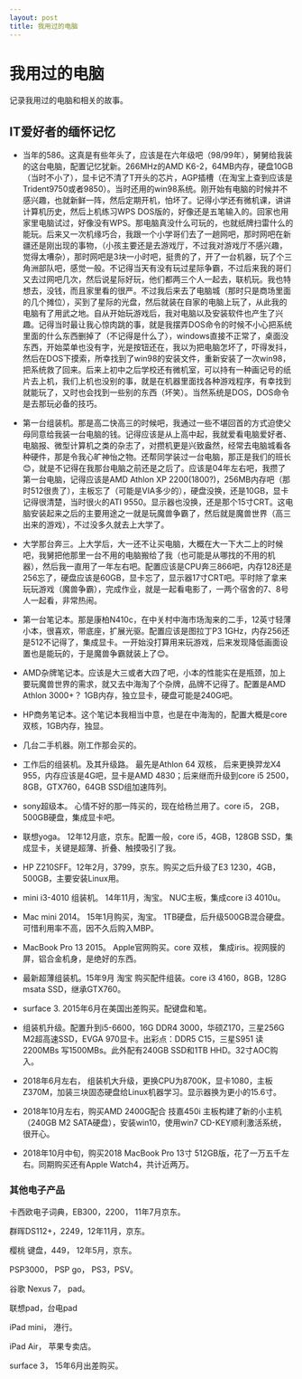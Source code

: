 ```yaml
---
layout: post
title: 我用过的电脑
---
```

# 我用过的电脑
记录我用过的电脑和相关的故事。

## IT爱好者的缅怀记忆

  * 当年的586。这真是有些年头了，应该是在六年级吧（98/99年），舅舅给我装的这台电脑，配置记忆犹新。266MHz的AMD K6-2，64MB内存，硬盘10GB（当时不小了），显卡记不清了T开头的芯片，AGP插槽（在淘宝上查到应该是Trident9750或者9850）。当时还用的win98系统。刚开始有电脑的时候并不感兴趣，也就新鲜一阵，然后定期开机，怕坏了。记得小学还有微机课，讲讲计算机历史，然后上机练习WPS DOS版的，好像还是五笔输入的。回家也用家里电脑试过，好像没有WPS。那电脑真没什么可玩的，也就纸牌扫雷什么的能玩。后来又一次机缘巧合，我跟一个小学哥们去了一趟网吧，那时网吧在新疆还是刚出现的事物，（小孩主要还是去游戏厅，不过我对游戏厅不感兴趣，觉得太嘈杂），那时网吧是3块一小时吧，挺贵的了，开了一台机器，玩了个三角洲部队吧，感觉一般。不记得当天有没有玩过星际争霸，不过后来我的哥们又去过网吧几次，然后说星际好玩，他们都两三个人一起去，联机玩。我也特想去，没钱，而且家里看的很严。不过我后来去了电脑城（那时只是商场里面的几个摊位），买到了星际的光盘，然后就装在自家的电脑上玩了，从此我的电脑有了用武之地。自从开始玩游戏后，我对电脑以及安装软件也产生了兴趣。记得当时最让我心惊肉跳的事，就是我摆弄DOS命令的时候不小心把系统里面的什么东西删掉了（不记得是什么了），windows直接不正常了，桌面没东西，开始菜单也没有字，光是按钮还在，我以为把电脑怎坏了，吓得发抖，然后在DOS下摸索，所幸找到了win98的安装文件，重新安装了一次win98，把系统救了回来。后来上初中之后学校还有微机室，可以持有一种画记号的纸片去上机，我们上机也没别的事，就是在机器里面找各种游戏程序，有幸找到就能玩了，又时也会找到一些别的东西（坏笑）。当然系统是DOS，DOS命令是去那玩必备的技巧。

  * 第一台组装机。那是高二快高三的时候吧，我通过一些不堪回首的方式迫使父母同意给我装一台电脑的钱。记得应该是从上高中起，我就爱看电脑爱好者、电脑报、微型计算机之类的杂志了，对攒机更是兴致盎然，经常去电脑城看各种硬件，那是令我心旷神怡之物。还帮同学装过一台电脑，那正是我们的班长😊，就是不记得在我那台电脑之前还是之后了。应该是04年左右吧，我攒了第一台电脑，记得应该是AMD Athlon XP 2200(1800?)，256MB内存吧（那时512很贵了），主板忘了（可能是VIA多少的），硬盘没换，还是10GB，显卡记得很清楚，当时很火的ATI 9550。显示器也没换，还是那个15寸CRT。这电脑安装起来之后的主要用途之一就是玩魔兽争霸了，然后就是魔兽世界（高三出来的游戏），不过没多久就去上大学了。

  * 大学那台奔三。上大学后，大一还不让买电脑，大概在大一下大二上的时候吧，我舅把他那里一台不用的电脑搬给了我（也可能是从哪找的不用的机器），然后我一直用了一年左右吧。配置应该是CPU奔三866吧，内存128还是256忘了，硬盘应该是60GB，显卡忘了，显示器17寸CRT吧。平时除了拿来玩玩游戏（魔兽争霸），完成作业，就是一起看电影了，一两个宿舍的7、8号人一起看，非常热闹。

  * 第一台笔记本。那是康柏N410c，在中关村中海市场淘来的二手，12英寸轻薄小本，很喜欢，带底座，扩展光驱。配置应该是图拉丁P3 1GHz，内存256还是512不记得了，集成显卡。一开始没打算用来玩游戏，后来发现降低画面设置也是能玩的，于是魔兽争霸就装上了😊。

  * AMD杂牌笔记本。应该是大三或者大四了吧，小本的性能实在是瓶颈，加上要玩魔兽世界的需求，就又去中海淘了个杂牌，品牌不记得了。配置是AMD Athlon 3000+？ 1GB内存，独立显卡，硬盘可能是240G吧。

  * HP商务笔记本。这个笔记本我相当中意，也是在中海淘的，配置大概是core 双核，1GB内存，独显。

  * 几台二手机器。刚工作那会买的。

  * 工作后的组装机。及其升级路。 最先是Athlon 64 双核， 后来更换羿龙X4 955，内存应该是4G吧，显卡是AMD 4830；后来继而升级到core i5 2500，8GB，GTX760，64GB SSD组加速阵列。

  * sony超级本。 心情不好的那一阵买的，现在给杨兰用了。core i5， 2GB， 500GB硬盘，集成显卡吧。

  * 联想yoga。 12年12月底，京东。配置一般，core i5，4GB，128GB SSD，集成显卡，关键是超薄、折叠、触摸吸引了我。

  * HP Z210SFF。12年2月，3799，京东。购买之后升级了E3 1230，4GB，500GB，主要安装Linux用。

  * mini i3-4010 组装机。 14年11月，淘宝。 NUC主板，集成core i3 4010u。

  * Mac mini 2014。 15年1月购买，淘宝。 1TB硬盘，后升级500GB混合硬盘。可惜利用率不高，因不久后购入MBP。

  * MacBook Pro 13 2015。 Apple官网购买。core 双核， 集成iris。视网膜的屏，铝合金机身，是绝好的东西。

  * 最新超薄组装机。15年9月 淘宝 购买配件组装。core i3 4160，8GB，128G msata SSD，继承GTX760。

  * surface 3. 2015年6月在美国出差购买。配键盘和笔。

  * 组装机升级。配置升到i5-6600，16G DDR4 3000，华硕Z170，三星256G M2超高速SSD，EVGA 970显卡。出彩点：DDR5 C15，三星S951 读2200MBs 写1500MBs。此外配有240GB SSD和1TB HHD。32寸AOC购入。

  * 2018年6月左右， 组装机大升级，更换CPU为8700K，显卡1080，主板Z370M，加装三块固态硬盘给Linux机器学习。显示器换为更小的15.6寸。

  * 2018年10月左右，购买AMD 2400G配合 技嘉450i 主板构建了新的小主机（240GB M2 SATA硬盘），安装win10，使用win7 CD-KEY顺利激活系统，很开心。

  * 2018年10月中旬，购买2018 MacBook Pro 13寸 512GB版，花了一万五千左右。同期购买还有Apple Watch4，共计近两万。


### 其他电子产品

卡西欧电子词典，EB300，2200， 11年7月京东。

群晖DS112+，2249，12年11月，京东。

樱桃 键盘，449， 12年5月，京东。

PSP3000， PSP go， PS3，PSV。

谷歌 Nexus 7， pad。

联想pad，台电pad

iPad mini， 港行。

iPad Air， 苹果专卖店。

surface 3， 15年6月出差购买。
